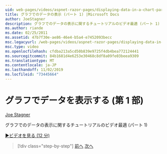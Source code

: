 ```yaml
---
uid: web-pages/videos/aspnet-razor-pages/displaying-data-in-a-chart-part-1
title: グラフでのデータの表示 (パート 1) |Microsoft Docs
author: JoeStagner
description: グラフでのデータの表示に関するチュートリアルのビデオ最適 (パート 1)
ms.author: riande
ms.date: 02/25/2011
ms.assetid: 47b7f30e-ae86-46e4-b5a4-e7452093becc
msc.legacyurl: /web-pages/videos/aspnet-razor-pages/displaying-data-in-a-chart-part-1
msc.type: video
ms.openlocfilehash: cfdba213a5cd50b839e9725f4db4bea772124441
ms.sourcegitcommit: 84b1681d4e6253e30468c8df8a09fe03beea9309
ms.translationtype: MT
ms.contentlocale: ja-JP
ms.lasthandoff: 11/02/2019
ms.locfileid: "73445664"
---
```

# <a name="displaying-data-in-a-chart-part-1"></a>グラフでデータを表示する (第 1 部)

[Joe Stagner](https://github.com/JoeStagner)

グラフでのデータの表示に関するチュートリアルのビデオ最適 (パート 1)

[&#9654;ビデオを見る (12 分)](https://channel9.msdn.com/Blogs/ASP-NET-Site-Videos/displaying-data-in-a-chart-(part-1))

> [!div class="step-by-step"]
> [前へ](displaying-data-in-a-grid.md)
> [次へ](displaying-data-in-a-chart-part-2.md)
